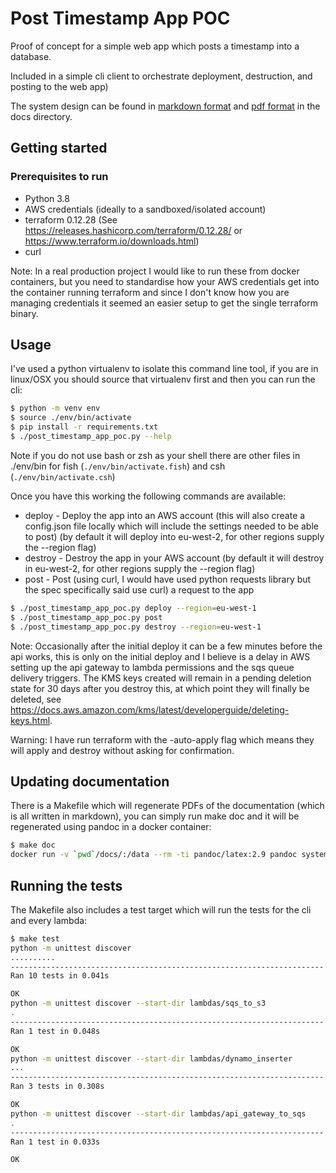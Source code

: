 # Post Timestamp App POC
Proof of concept for a simple web app which posts a timestamp into a database.

Included in a simple cli client to orchestrate deployment, destruction, and posting to the web app)

The system design can be found in [markdown format](docs/system-design.md) and [pdf format](docs/system-design.pdf) in
the docs directory.

## Getting started

### Prerequisites to run

* Python 3.8
* AWS credentials (ideally to a sandboxed/isolated account)
* terraform 0.12.28 (See https://releases.hashicorp.com/terraform/0.12.28/ or https://www.terraform.io/downloads.html)
* curl

Note: In a real production project I would like to run these from docker containers, but you need to standardise how
your AWS credentials get into the container running terraform and since I don't know how you are managing credentials
it seemed an easier setup to get the single terraform binary.

## Usage

I've used a python virtualenv to isolate this command line tool, if you are in linux/OSX you should source that
virtualenv first and then you can run the cli:

```bash
$ python -m venv env
$ source ./env/bin/activate
$ pip install -r requirements.txt
$ ./post_timestamp_app_poc.py --help
```

Note if you do not use bash or zsh as your shell there are other files in ./env/bin for fish (`./env/bin/activate.fish`)
and csh (`./env/bin/activate.csh`)

Once you have this working the following commands are available:

* deploy - Deploy the app into an AWS account (this will also create a config.json file locally which will include the
  settings needed to be able to post) (by default it will deploy into eu-west-2, for other regions supply the --region
  flag)
* destroy - Destroy the app in your AWS account (by default it will destroy in eu-west-2, for other regions supply the
  --region flag)
* post - Post (using curl, I would have used python requests library but the spec specifically said use curl) a request
  to the app

```bash
$ ./post_timestamp_app_poc.py deploy --region=eu-west-1
$ ./post_timestamp_app_poc.py post
$ ./post_timestamp_app_poc.py destroy --region=eu-west-1
```

Note: Occasionally after the initial deploy it can be a few minutes before the api works, this is only on the initial
deploy and I believe is a delay in AWS setting up the api gateway to lambda permissions and the sqs queue delivery
triggers. The KMS keys created will remain in a pending deletion state for 30 days after you destroy this, at which
point they will finally be deleted, see https://docs.aws.amazon.com/kms/latest/developerguide/deleting-keys.html.

Warning: I have run terraform with the -auto-apply flag which means they will apply and destroy without asking for
confirmation.

## Updating documentation

There is a Makefile which will regenerate PDFs of the documentation (which is all written in markdown), you can simply
run make doc and it will be regenerated using pandoc in a docker container:

```bash
$ make doc
docker run -v `pwd`/docs/:/data --rm -ti pandoc/latex:2.9 pandoc system-design.md --table-of-contents -o system-design.pdf
```

## Running the tests
The Makefile also includes a test target which will run the tests for the cli and every lambda:

```bash
$ make test
python -m unittest discover
..........
----------------------------------------------------------------------
Ran 10 tests in 0.041s

OK
python -m unittest discover --start-dir lambdas/sqs_to_s3
.
----------------------------------------------------------------------
Ran 1 test in 0.048s

OK
python -m unittest discover --start-dir lambdas/dynamo_inserter
...
----------------------------------------------------------------------
Ran 3 tests in 0.308s

OK
python -m unittest discover --start-dir lambdas/api_gateway_to_sqs
.
----------------------------------------------------------------------
Ran 1 test in 0.033s

OK
```
